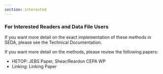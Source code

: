 ```yaml
---
section: interested
---
```

<h3>For Interested Readers and Data File Users</h3>

If you want more detail on the exact implementation of these methods in SEDA, please see the Technical Documentation. 

If you want more detail on the methods, please review the following papers: 

- HETOP: JEBS Paper, Shear/Reardon CEPA WP
- Linking: Linking Paper
